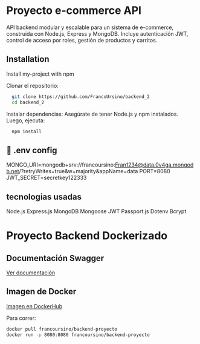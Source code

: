 
# Proyecto e-commerce API

API backend modular y escalable para un sistema de e-commerce, construida con Node.js, Express y MongoDB. Incluye autenticación JWT, control de acceso por roles, gestión de productos y carritos.

## Installation

Install my-project with npm

Clonar el repositorio:
```bash
  git clone https://github.com/FrancoUrsino/backend_2
  cd backend_2
```
Instalar dependencias: Asegúrate de tener Node.js y npm instalados. Luego, ejecuta:
```bash
  npm install
```

## 🔐 .env config 

MONGO_URI=mongodb+srv://francoursino:Fran1234@data.0v4ga.mongodb.net/?retryWrites=true&w=majority&appName=data
PORT=8080
JWT_SECRET=secretkey122333


## tecnologias usadas


Node.js
Express.js
MongoDB
Mongoose
JWT
Passport.js
Dotenv
Bcrypt

# Proyecto Backend Dockerizado

## Documentación Swagger

[Ver documentación](http://localhost:8080/api/docs)

## Imagen de Docker

[Imagen en DockerHub](https://hub.docker.com/r/francoursino/backend-proyecto)

Para correr:

```bash
docker pull francoursino/backend-proyecto
docker run -p 8080:8080 francoursino/backend-proyecto

